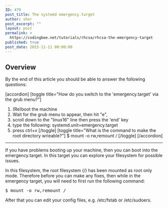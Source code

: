 ```yaml
---
ID: 479
post_title: The systemd emergency.target
author: sher
post_excerpt: ""
layout: post
permalink: >
  https://codingbee.net/tutorials/rhcsa/rhcsa-the-emergency-target
published: true
post_date: 2015-11-11 00:00:00
---
```

<h2>Overview</h2>
By the end of this article you should be able to answer the following questions:

[accordion]
[toggle title="How do you switch to the 'emergency.target' via the grub menu?"]
1. (Re)boot the machine
2. Wait for the grub menu to appear, then hit "e",
3. scroll down to the "linux16" line then press the 'end' key
4. type the following:
systemd.unit=emergency.target
5. press ctrl+x
[/toggle]
[toggle title="What is the command to make the root directory wrieable?"]
$ mount -o rw,remount /
[/toggle]
[/accordion]
<hr/>




If you have problems booting up your machine, then you can boot into the emergency.target. In this target you can explore your filesystem for possible issues. 

In this filesystem, the root filesystem (/) has been mounted as root only mode. Therefore before you can make any fixes, then while in the emergency target, you will need to first run the following command:


<pre>
$ mount -o rw,remount /
</pre> 

After that you can edit your config files, e.g. /etc/fstab or /etc/sudoers.